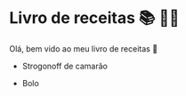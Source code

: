 # Livro de receitas :books: :man_cook:

Olá, bem vido ao meu livro de receitas :wave:

- Strogonoff de camarão

- Bolo

  

